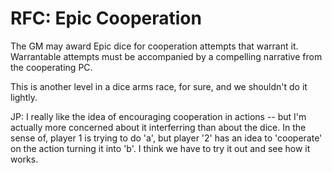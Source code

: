 # RFC: Epic Cooperation

The GM may award Epic dice for cooperation attempts that warrant it.
Warrantable attempts must be accompanied by a compelling narrative from
the cooperating PC.

This is another level in a dice arms race, for sure, and we shouldn't do it
lightly.

JP: I really like the idea of encouraging cooperation in actions -- but I'm actually more concerned about it interferring than about the dice.  In the sense of, player 1 is trying to do 'a', but player '2' has an idea to 'cooperate' on the action turning it into 'b'.  I think we have to try it out and see how it works.

